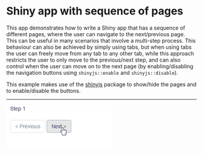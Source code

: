 # Shiny app with sequence of pages

This app demonstrates how to write a Shiny app that has a sequence of different pages, where the user can navigate to the next/previous page. This can be useful in many scenarios that involve a multi-step process. This behaviour can also be achieved by simply using tabs, but when using tabs the user can freely move from any tab to any other tab, while this approach restricts the user to only move to the previous/next step, and can also control when the user can move on to the next page (by enabling/disabling the navigation buttons using `shinyjs::enable` and `shinyjs::disable`).

This example makes use of the [shinyjs](https://github.com/daattali/shinyjs) package to show/hide the pages and to enable/disable the buttons.

---

[![Demo](./multiple-pages.gif)](./multiple-pages.gif)